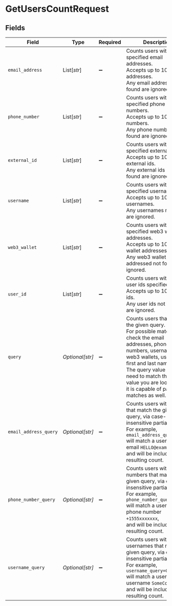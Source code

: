 # GetUsersCountRequest


## Fields

| Field                                                                                                                                                                                                                                                                                     | Type                                                                                                                                                                                                                                                                                      | Required                                                                                                                                                                                                                                                                                  | Description                                                                                                                                                                                                                                                                               | Example                                                                                                                                                                                                                                                                                   |
| ----------------------------------------------------------------------------------------------------------------------------------------------------------------------------------------------------------------------------------------------------------------------------------------- | ----------------------------------------------------------------------------------------------------------------------------------------------------------------------------------------------------------------------------------------------------------------------------------------- | ----------------------------------------------------------------------------------------------------------------------------------------------------------------------------------------------------------------------------------------------------------------------------------------- | ----------------------------------------------------------------------------------------------------------------------------------------------------------------------------------------------------------------------------------------------------------------------------------------- | ----------------------------------------------------------------------------------------------------------------------------------------------------------------------------------------------------------------------------------------------------------------------------------------- |
| `email_address`                                                                                                                                                                                                                                                                           | List[*str*]                                                                                                                                                                                                                                                                               | :heavy_minus_sign:                                                                                                                                                                                                                                                                        | Counts users with the specified email addresses.<br/>Accepts up to 100 email addresses.<br/>Any email addresses not found are ignored.                                                                                                                                                    | [<br/>"user@example.com"<br/>]                                                                                                                                                                                                                                                            |
| `phone_number`                                                                                                                                                                                                                                                                            | List[*str*]                                                                                                                                                                                                                                                                               | :heavy_minus_sign:                                                                                                                                                                                                                                                                        | Counts users with the specified phone numbers.<br/>Accepts up to 100 phone numbers.<br/>Any phone numbers not found are ignored.                                                                                                                                                          | [<br/>"+1234567890"<br/>]                                                                                                                                                                                                                                                                 |
| `external_id`                                                                                                                                                                                                                                                                             | List[*str*]                                                                                                                                                                                                                                                                               | :heavy_minus_sign:                                                                                                                                                                                                                                                                        | Counts users with the specified external ids.<br/>Accepts up to 100 external ids.<br/>Any external ids not found are ignored.                                                                                                                                                             | [<br/>"external-id-123"<br/>]                                                                                                                                                                                                                                                             |
| `username`                                                                                                                                                                                                                                                                                | List[*str*]                                                                                                                                                                                                                                                                               | :heavy_minus_sign:                                                                                                                                                                                                                                                                        | Counts users with the specified usernames.<br/>Accepts up to 100 usernames.<br/>Any usernames not found are ignored.                                                                                                                                                                      | [<br/>"username123"<br/>]                                                                                                                                                                                                                                                                 |
| `web3_wallet`                                                                                                                                                                                                                                                                             | List[*str*]                                                                                                                                                                                                                                                                               | :heavy_minus_sign:                                                                                                                                                                                                                                                                        | Counts users with the specified web3 wallet addresses.<br/>Accepts up to 100 web3 wallet addresses.<br/>Any web3 wallet addressed not found are ignored.                                                                                                                                  | [<br/>"0x123456789abcdef"<br/>]                                                                                                                                                                                                                                                           |
| `user_id`                                                                                                                                                                                                                                                                                 | List[*str*]                                                                                                                                                                                                                                                                               | :heavy_minus_sign:                                                                                                                                                                                                                                                                        | Counts users with the user ids specified.<br/>Accepts up to 100 user ids.<br/>Any user ids not found are ignored.                                                                                                                                                                         | [<br/>"user-id-123"<br/>]                                                                                                                                                                                                                                                                 |
| `query`                                                                                                                                                                                                                                                                                   | *Optional[str]*                                                                                                                                                                                                                                                                           | :heavy_minus_sign:                                                                                                                                                                                                                                                                        | Counts users that match the given query.<br/>For possible matches, we check the email addresses, phone numbers, usernames, web3 wallets, user ids, first and last names.<br/>The query value doesn't need to match the exact value you are looking for, it is capable of partial matches as well. | John Doe                                                                                                                                                                                                                                                                                  |
| `email_address_query`                                                                                                                                                                                                                                                                     | *Optional[str]*                                                                                                                                                                                                                                                                           | :heavy_minus_sign:                                                                                                                                                                                                                                                                        | Counts users with emails that match the given query, via case-insensitive partial match.<br/>For example, `email_address_query=ello` will match a user with the email `HELLO@example.com`,<br/>and will be included in the resulting count.                                               |                                                                                                                                                                                                                                                                                           |
| `phone_number_query`                                                                                                                                                                                                                                                                      | *Optional[str]*                                                                                                                                                                                                                                                                           | :heavy_minus_sign:                                                                                                                                                                                                                                                                        | Counts users with phone numbers that match the given query, via case-insensitive partial match.<br/>For example, `phone_number_query=555` will match a user with the phone number `+1555xxxxxxx`,<br/>and will be included in the resulting count.                                        |                                                                                                                                                                                                                                                                                           |
| `username_query`                                                                                                                                                                                                                                                                          | *Optional[str]*                                                                                                                                                                                                                                                                           | :heavy_minus_sign:                                                                                                                                                                                                                                                                        | Counts users with usernames that match the given query, via case-insensitive partial match.<br/>For example, `username_query=CoolUser` will match a user with the username `SomeCoolUser`,<br/>and will be included in the resulting count.                                               |                                                                                                                                                                                                                                                                                           |